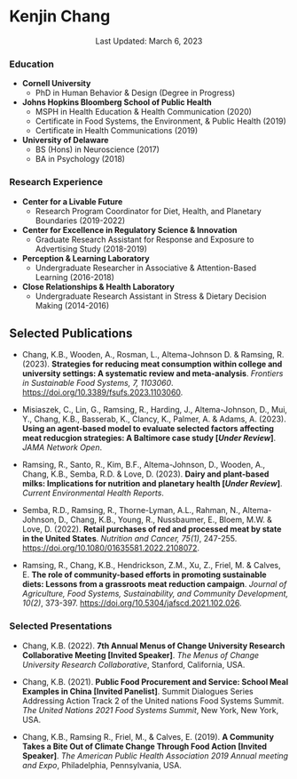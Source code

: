 Kenjin Chang
================

<center>
Last Updated: March 6, 2023
</center>

### Education

-   **Cornell University**
    -   PhD in Human Behavior & Design (Degree in Progress)
-   **Johns Hopkins Bloomberg School of Public Health**
    -   MSPH in Health Education & Health Communication (2020)
    -   Certificate in Food Systems, the Environment, & Public Health
        (2019)
    -   Certificate in Health Communications (2019)
-   **University of Delaware**
    -   BS (Hons) in Neuroscience (2017)
    -   BA in Psychology (2018)

### Research Experience

-   **Center for a Livable Future**
    -   Research Program Coordinator for Diet, Health, and Planetary
        Boundaries (2019-2022)
-   **Center for Excellence in Regulatory Science & Innovation**
    -   Graduate Research Assistant for Response and Exposure to
        Advertising Study (2018-2019)
-   **Perception & Learning Laboratory**
    -   Undergraduate Researcher in Associative & Attention-Based
        Learning (2016-2018)
-   **Close Relationships & Health Laboratory**
    -   Undergraduate Research Assistant in Stress & Dietary Decision
        Making (2014-2016)

## Selected Publications

-   Chang, K.B., Wooden, A., Rosman, L., Altema-Johnson D. & Ramsing, R.
    (2023). **Strategies for reducing meat consumption within college
    and university settings: A systematic review and meta-analysis**.
    *Frontiers in Sustainable Food Systems, 7, 1103060*.
    <https://doi.org/10.3389/fsufs.2023.1103060>.

-   Misiaszek, C., Lin, G., Ramsing, R., Harding, J., Altema-Johnson,
    D., Mui, Y., Chang, K.B., Basserab, K., Clancy, K., Palmer, A. &
    Adams, A. (2023). **Using an agent-based model to evaluate selected
    factors affecting meat reducgion strategies: A Baltimore case study
    \[*Under Review*\]**. *JAMA Network Open*.

-   Ramsing, R., Santo, R., Kim, B.F., Altema-Johnson, D., Wooden, A.,
    Chang, K.B., Semba, R.D. & Love, D. (2023). **Dairy and plant-based
    milks: Implications for nutrition and planetary health \[*Under
    Review*\]**. *Current Environmental Health Reports*.

-   Semba, R.D., Ramsing, R., Thorne-Lyman, A.L., Rahman, N.,
    Altema-Johnson, D., Chang, K.B., Young, R., Nussbaumer, E., Bloem,
    M.W. & Love, D. (2022). **Retail purchases of red and processed meat
    by state in the United States**. *Nutrition and Cancer, 75(1)*,
    247-255. <https://doi.org/10.1080/01635581.2022.2108072>.

-   Ramsing, R., Chang, K.B., Hendrickson, Z.M., Xu, Z., Friel, M. &
    Calves, E. **The role of community-based efforts in promoting
    sustainable diets: Lessons from a grassroots meat reduction
    campaign**. *Journal of Agriculture, Food Systems, Sustainability,
    and Community Development, 10(2)*, 373-397.
    <https://doi.org/10.5304/jafscd.2021.102.026>.

### Selected Presentations

-   Chang, K.B. (2022). **7th Annual Menus of Change University Research
    Collaborative Meeting \[Invited Speaker\]**. *The Menus of Change
    University Research Collaborative*, Stanford, California, USA.

-   Chang, K.B. (2021). **Public Food Procurement and Service: School
    Meal Examples in China \[Invited Panelist\]**. Summit Dialogues
    Series Addressing Action Track 2 of the United nations Food Systems
    Summit. *The United Nations 2021 Food Systems Summit*, New York, New
    York, USA.

-   Chang, K.B., Ramsing R., Friel, M., & Calves, E. (2019). **A
    Community Takes a Bite Out of Climate Change Through Food Action
    \[Invited Speaker\]**. *The American Public Health Association 2019
    Annual meeting and Expo*, Philadelphia, Pennsylvania, USA.

